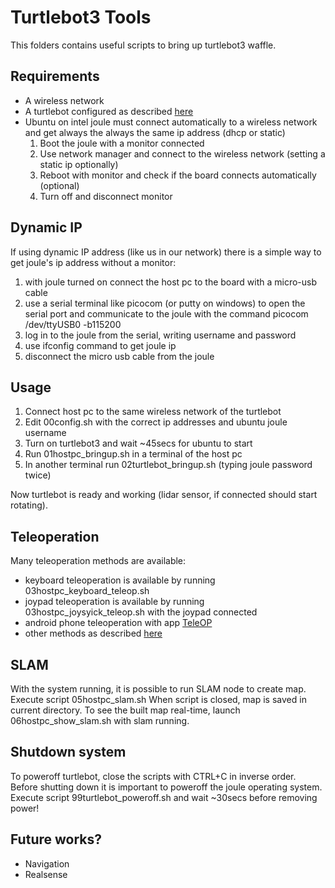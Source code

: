 # Turtlebot3 Tools

This folders contains useful scripts to bring up turtlebot3 waffle.

## Requirements
* A wireless network
* A turtlebot configured as described [here](http://emanual.robotis.com/docs/en/platform/turtlebot3/pc_software_setup/)
* Ubuntu on intel joule must connect automatically to a wireless network and get always the always the same ip address (dhcp or static)
    1. Boot the joule with a monitor connected
    2. Use network manager and connect to the wireless network (setting a static ip optionally)
    3. Reboot with monitor and check if the board connects automatically (optional)
    4. Turn off and disconnect monitor

## Dynamic IP
If using dynamic IP address (like us in our network) there is a simple way to get joule's ip address without a monitor:
1. with joule turned on connect the host pc to the board with a micro-usb cable
2. use a serial terminal like picocom (or putty on windows) to open the serial port and communicate to the joule with the command picocom /dev/ttyUSB0 -b115200
3. log in to the joule from the serial, writing username and password
4. use ifconfig command to get joule ip
5. disconnect the micro usb cable from the joule

## Usage
1. Connect host pc to the same wireless network of the turtlebot
2. Edit 00config.sh with the correct ip addresses and ubuntu joule username
3. Turn on turtlebot3 and wait ~45secs for ubuntu to start
4. Run 01hostpc_bringup.sh in a terminal of the host pc
5. In another terminal run 02turtlebot_bringup.sh (typing joule password twice)

Now turtlebot is ready and working (lidar sensor, if connected should start rotating).

## Teleoperation
Many teleoperation methods are available:
* keyboard teleoperation is available by running 03hostpc_keyboard_teleop.sh
* joypad teleoperation is available by running 03hostpc_joysyick_teleop.sh with the joypad connected
* android phone teleoperation with app [TeleOP](https://play.google.com/store/apps/details?id=com.github.rosjava.android_apps.teleop.indigo)
* other methods as described [here](http://emanual.robotis.com/docs/en/platform/turtlebot3/teleoperation/)

## SLAM
With the system running, it is possible to run SLAM node to create map.
Execute script 05hostpc_slam.sh
When script is closed, map is saved in current directory.
To see the built map real-time, launch 06hostpc_show_slam.sh with slam running.

## Shutdown system
To poweroff turtlebot, close the scripts with CTRL+C in inverse order.
Before shutting down it is important to poweroff the joule operating system.
Execute script 99turtlebot_poweroff.sh and wait ~30secs before removing power!

## Future works?
* Navigation
* Realsense

